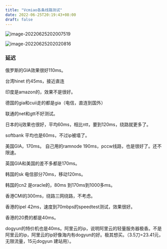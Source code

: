 ```yaml
---
title: "Vcmiao各条线路测试"
date: 2022-06-25T20:19:43+08:00
draft: false
---
```


![image-20220625202007519](https://res.cloudinary.com/dbzr1zvpf/image/upload/v1656159610/2022/06/9712cdff761ce123c561a86f3dd01418.webp)

![image-20220625202020816](https://res.cloudinary.com/dbzr1zvpf/image/upload/v1656159622/2022/06/b7990bc346add713fbcbb85b86fd5efb.webp)

### 延迟

俄罗斯的GIA效果很好110ms。

台湾hinet  约45ms，接近直连

印度是amazon的，效果不是很好。

德国的gia和cuii走的都是gia（电信，直连到国外）

联通的net和gtt不好测试。

日本的iij效果也很好，平均60ms，相比ntt，要到120ms，绕路就更多了。

softbank 平均也是60ms，不过ip被墙了。

美国GIA，170ms。  自己用的ramnode 190ms，pccw线路，也是很好了。还不限速。

英国GIA和美国的差不多都是170ms。

韩国的sk 电信部分70ms，移动120ms。

韩国的cn2 是oracle的，80ms 到170ms到1000多ms。

香港CMI的300ms，绕路三网绕路，不考虑。

香港的ipel 42ms，速度到70mbps的speedtest测试，效果很好。

香港的20费的都是40ms。

dogyun的特价机也是40ms。阿里云的ip，说明阿里云的轻量服务器极香。不是阿里云的ip，阿里云的ip好像海内有dogyun的好。极其想买。（3.5刀=23.41元，无限流量，15元dogyun 建站用）。



